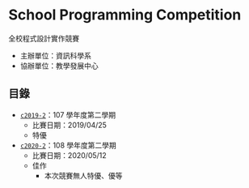 # School Programming Competition

全校程式設計實作競賽
- 主辦單位：資訊科學系
- 協辦單位：教學發展中心

## 目錄
- [`c2019-2`](./c2019-2/)：107 學年度第二學期
  - 比賽日期：2019/04/25
  - 特優
- [`c2020-2`](./c2020-2/)：108 學年度第二學期
  - 比賽日期：2020/05/12
  - 佳作
    - 本次競賽無人特優、優等

